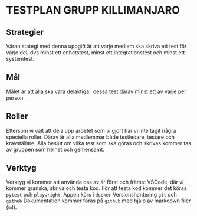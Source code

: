 # TESTPLAN GRUPP KILLIMANJARO

## Strategier
Våran stategi med denna uppgift är att varje medlem ska skriva ett test för varje del, dvs minst ett enhetstest, minst ett integrationstest och minst ett systemtest.

## Mål
Målet är att alla ska vara delaktiga i dessa test därav minst ett av varje per person.

## Roller
Eftersom vi valt att dela upp arbetet som vi gjort har vi inte tagit några speciella roller.
Därav är alla medlemmar både testledare, testare och kravställare.
Alla beslut om vilka test som ska göras och skrivas kommer tas av gruppen som helhet och gemensamt.


## Verktyg
Verktyg vi kommer att använda oss av är först och främst VSCode, där vi kommer granska, skriva och testa kod.
För att testa kod kommer det köras `pytest` och `playwright`.
Appen körs i `docker`
Versionshantering `git` och `github`
Dokumentation kommer föras på `github` med hjälp av markdown filer (`md`).
